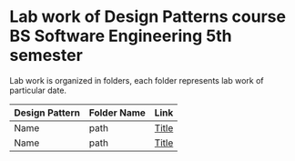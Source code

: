 # Lab work of Design Patterns course BS Software Engineering 5th semester

Lab work is organized in folders, each folder represents lab work of particular date.

| Design Pattern | Folder Name | Link             |
| -------------- | ----------- | ---------------- |
| Name           | path        | [Title](abc.com) |
| Name           | path        | [Title](abc.com) |
